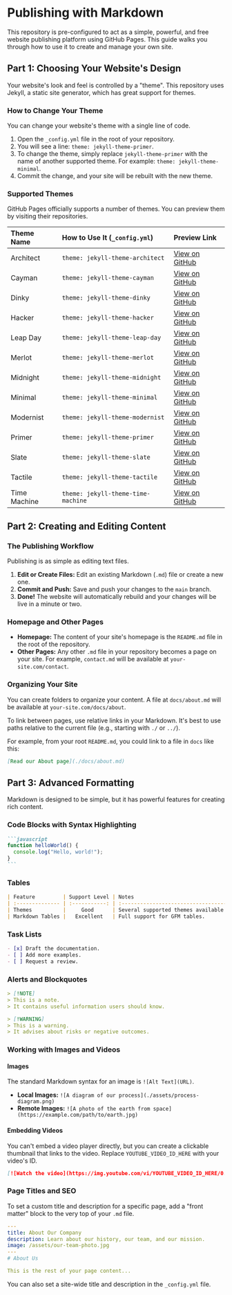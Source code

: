 # Publishing with Markdown

This repository is pre-configured to act as a simple, powerful, and free
website publishing platform using GitHub Pages.
This guide walks you through how to use it to create and manage your own site.

## Part 1: Choosing Your Website's Design

Your website's look and feel is controlled by a "theme".
This repository uses Jekyll, a static site generator, which has great support
for themes.

### How to Change Your Theme

You can change your website's theme with a single line of code.

1.  Open the `_config.yml` file in the root of your repository.
2.  You will see a line: `theme: jekyll-theme-primer`.
3.  To change the theme, simply replace `jekyll-theme-primer` with the name
    of another supported theme.
    For example: `theme: jekyll-theme-minimal`.
4.  Commit the change, and your site will be rebuilt with the new theme.

### Supported Themes

GitHub Pages officially supports a number of themes.
You can preview them by visiting their repositories.

| Theme Name   | How to Use It (`_config.yml`)      | Preview Link                                                   |
| :----------- | :--------------------------------- | :------------------------------------------------------------- |
| Architect    | `theme: jekyll-theme-architect`    | [View on GitHub](https://github.com/pages-themes/architect)    |
| Cayman       | `theme: jekyll-theme-cayman`       | [View on GitHub](https://github.com/pages-themes/cayman)       |
| Dinky        | `theme: jekyll-theme-dinky`        | [View on GitHub](https://github.com/pages-themes/dinky)        |
| Hacker       | `theme: jekyll-theme-hacker`       | [View on GitHub](https://github.com/pages-themes/hacker)       |
| Leap Day     | `theme: jekyll-theme-leap-day`     | [View on GitHub](https://github.com/pages-themes/leap-day)     |
| Merlot       | `theme: jekyll-theme-merlot`       | [View on GitHub](https://github.com/pages-themes/merlot)       |
| Midnight     | `theme: jekyll-theme-midnight`     | [View on GitHub](https://github.com/pages-themes/midnight)     |
| Minimal      | `theme: jekyll-theme-minimal`      | [View on GitHub](https://github.com/pages-themes/minimal)      |
| Modernist    | `theme: jekyll-theme-modernist`    | [View on GitHub](https://github.com/pages-themes/modernist)    |
| Primer       | `theme: jekyll-theme-primer`       | [View on GitHub](https://github.com/pages-themes/primer)       |
| Slate        | `theme: jekyll-theme-slate`        | [View on GitHub](https://github.com/pages-themes/slate)        |
| Tactile      | `theme: jekyll-theme-tactile`      | [View on GitHub](https://github.com/pages-themes/tactile)      |
| Time Machine | `theme: jekyll-theme-time-machine` | [View on GitHub](https://github.com/pages-themes/time-machine) |

## Part 2: Creating and Editing Content

### The Publishing Workflow

Publishing is as simple as editing text files.

1.  **Edit or Create Files:** Edit an existing Markdown (`.md`) file or
    create a new one.
2.  **Commit and Push:** Save and push your changes to the `main` branch.
3.  **Done!** The website will automatically rebuild and your changes will be
    live in a minute or two.

### Homepage and Other Pages

- **Homepage:** The content of your site's homepage is the `README.md` file
  in the root of the repository.
- **Other Pages:** Any other `.md` file in your repository becomes a page on
  your site.
  For example, `contact.md` will be available at `your-site.com/contact`.

### Organizing Your Site

You can create folders to organize your content.
A file at `docs/about.md` will be available at `your-site.com/docs/about`.

To link between pages, use relative links in your Markdown.
It's best to use paths relative to the current file (e.g., starting with
`./` or `../`).

For example, from your root `README.md`, you could link to a file in `docs`
like this:

```markdown
[Read our About page](./docs/about.md)
```

## Part 3: Advanced Formatting

Markdown is designed to be simple, but it has powerful features for creating
rich content.

### Code Blocks with Syntax Highlighting

````markdown
```javascript
function helloWorld() {
  console.log("Hello, world!");
}
```
````

### Tables

```markdown
| Feature         | Support Level | Notes                               |
| :-------------- | :-----------: | :---------------------------------- |
| Themes          |     Good      | Several supported themes available. |
| Markdown Tables |   Excellent   | Full support for GFM tables.        |
```

### Task Lists

```markdown
- [x] Draft the documentation.
- [ ] Add more examples.
- [ ] Request a review.
```

### Alerts and Blockquotes

```markdown
> [!NOTE]
> This is a note.
> It contains useful information users should know.

> [!WARNING]
> This is a warning.
> It advises about risks or negative outcomes.
```

### Working with Images and Videos

#### Images

The standard Markdown syntax for an image is `![Alt Text](URL)`.

- **Local Images:** `![A diagram of our process](./assets/process-diagram.png)`
- **Remote Images:** `![A photo of the earth from space](https://example.com/path/to/earth.jpg)`

#### Embedding Videos

You can't embed a video player directly, but you can create a clickable
thumbnail that links to the video.
Replace `YOUTUBE_VIDEO_ID_HERE` with your video's ID.

```markdown
[![Watch the video](https://img.youtube.com/vi/YOUTUBE_VIDEO_ID_HERE/0.jpg)](https://www.youtube.com/watch?v=YOUTUBE_VIDEO_ID_HERE)
```

### Page Titles and SEO

To set a custom title and description for a specific page, add a "front
matter" block to the very top of your `.md` file.

```yaml
---
title: About Our Company
description: Learn about our history, our team, and our mission.
image: /assets/our-team-photo.jpg
---
# About Us

This is the rest of your page content...
```

You can also set a site-wide title and description in the `_config.yml` file.
